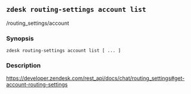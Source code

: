 ## `zdesk routing-settings account list`

/routing_settings/account

### Synopsis

    zdesk routing-settings account list [ ... ]

### Description

https://developer.zendesk.com/rest_api/docs/chat/routing_settings#get-account-routing-settings


